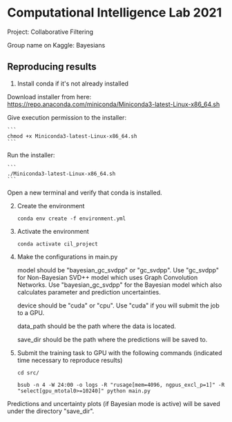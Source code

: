 # Computational Intelligence Lab 2021

Project: Collaborative Filtering

Group name on Kaggle: Bayesians

## Reproducing results


1. Install conda if it's not already installed

Download installer from here: https://repo.anaconda.com/miniconda/Miniconda3-latest-Linux-x86_64.sh


Give execution permission to the installer:

    ```
    chmod +x Miniconda3-latest-Linux-x86_64.sh
    ```

Run the installer:

    ```
    ./Miniconda3-latest-Linux-x86_64.sh
    ```

Open a new terminal and verify that conda is installed.


2. Create the environment

    ```
    conda env create -f environment.yml
    ```


3. Activate the environment

    ```
    conda activate cil_project
    ```


4. Make the configurations in main.py

    model should be "bayesian_gc_svdpp" or "gc_svdpp". Use "gc_svdpp" for Non-Bayesian SVD++ model which uses Graph Convolution Networks. Use "bayesian_gc_svdpp" for the Bayesian model which also calculates parameter and prediction uncertainties.

    device should be "cuda" or "cpu". Use "cuda" if you will submit the job to a GPU.

    data_path should be the path where the data is located.

    save_dir should be the path where the predictions will be saved to.


5. Submit the training task to GPU with the following commands (indicated time necessary to reproduce results)

    ```
    cd src/

    bsub -n 4 -W 24:00 -o logs -R "rusage[mem=4096, ngpus_excl_p=1]" -R "select[gpu_mtotal0>=10240]" python main.py
    ```

Predictions and uncertainty plots (if Bayesian mode is active) will be saved under the directory "save_dir".